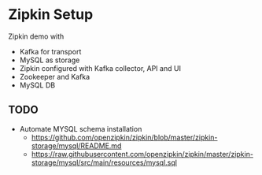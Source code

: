 # Zipkin Setup

Zipkin demo with 

* Kafka for transport
* MySQL as storage
* Zipkin configured with Kafka collector, API and UI
* Zookeeper and Kafka
* MySQL DB


## TODO

* Automate MYSQL schema installation
  * https://github.com/openzipkin/zipkin/blob/master/zipkin-storage/mysql/README.md
  * https://raw.githubusercontent.com/openzipkin/zipkin/master/zipkin-storage/mysql/src/main/resources/mysql.sql

  
